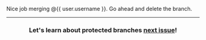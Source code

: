 Nice job merging @{{ user.username }}. Go ahead and delete the branch.

<hr>
<h3 align="center">Let's learn about protected branches <a href="{{ url }}">next issue</a>!</h3>
